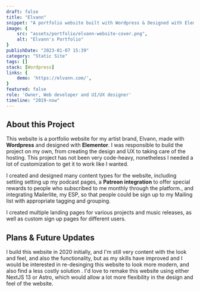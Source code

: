 ```yaml
---
draft: false
title: "Elvann"
snippet: "A portfolio website built with Wordpress & Designed with Elementor."
image: {
    src: "assets/portfolio/elvann-website-cover.png",
    alt: "Elvann's Portfolio"
}
publishDate: "2023-01-07 15:39"
category: "Static Site"
tags: []
stack: [Wordpress]
links: {
    demo: 'https://elvann.com/',
}
featured: false
role: 'Owner, Web developer and UI/UX designer'
timeline: "2019-now"
---
```


## About this Project

This website is a portfolio website for my artist brand, Elvann, made with **Wordpress** and designed with **Elementor**.  I was responsible to build the project on my own, from creating the design and UX to taking care of the hosting.  This project has not been very code-heavy, nonetheless I needed a lot of customization to get it to work like I wanted.

I created and designed many content types for the website, including setting setting up my podcast pages, a **Patreon integration** to offer special rewards to people who subscribed to me monthly through the platform., and integrating Mailerlite, my ESP, so that people could be sign up to my Mailing list with appropriate tagging and grouping.

I created multiple landing pages for various projects and music releases, as well as custom sign up pages for different users.

## Plans & Future Updates

I build this website in 2020 initially, and I'm still very content with the look and feel, and also the functionality, but as my skills have improved and I would be interested in re-desinging this website to look more modern, and also find a less costly solution .  I'd love to remake this website using either NextJS 13 or Astro, which would allow a lot more flexibility in the design and feel of the website.